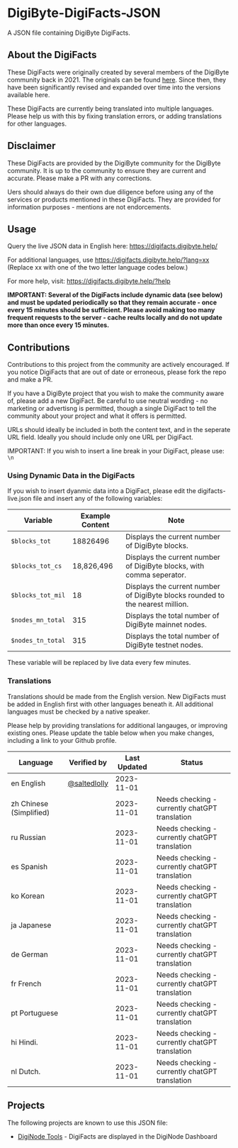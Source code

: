 # DigiByte-DigiFacts-JSON
A JSON file containing DigiByte DigiFacts.

## About the DigiFacts

These DigiFacts were originally created by several members of the DigiByte community back in 2021. The originals can be found [here](https://github.com/DigiByte-Core/DigiFacts). Since then, they have been significantly revised and expanded over time into the versions available here.

These DigiFacts are currently being translated into multiple languages. Please help us with this by fixing translation errors, or adding translations for other languages.

## Disclaimer

These DigiFacts are provided by the DigiByte community for the DigiByte community. It is up to the community to ensure they are current and accurate. Please make a PR with any corrections.

Uers should always do their own due diligence before using any of the services or products mentioned in these DigiFacts. They are provided for information purposes - mentions are not endorcements.

## Usage

Query the live JSON data in English here: https://digifacts.digibyte.help/

For additional languages, use https://digifacts.digibyte.help/?lang=xx (Replace xx with one of the two letter language codes below.)

For more help, visit: https://digifacts.digibyte.help/?help

**IMPORTANT: Several of the DigiFacts include dynamic data (see below) and must be updated periodically so that they remain accurate - once every 15 minutes should be sufficient. Please avoid making too many frequent requests to the server - cache reults locally and do not update more than once every 15 minutes.**

## Contributions

Contributions to this project from the community are actively encouraged. If you notice DigiFacts that are out of date or erroneous, please fork the repo and make a PR.

If you have a DigiByte project that you wish to make the community aware of, please add a new DigiFact. Be careful to use neutral wording - no marketing or advertisng is permitted, though a single DigiFact to tell the community about your project and what it offers is permitted.

URLs should ideally be included in both the content text, and in the seperate URL field. Ideally you should include only one URL per DigiFact.

IMPORTANT: If you wish to insert a line break in your DigiFact, please use: ```\n```

### Using Dynamic Data in the DigiFacts

If you wish to insert dyanmic data into a DigiFact, please edit the digifacts-live.json file and insert any of the following variables:

| Variable               | Example Content | Note                                                |
|------------------------|-----------------|-----------------------------------------------------|
| ```$blocks_tot```      | 18826496        | Displays the current number of DigiByte blocks.  |
| ```$blocks_tot_cs```   | 18,826,496      | Displays the current number of DigiByte blocks, with comma seperator. | 
| ```$blocks_tot_mil```  | 18              | Displays the current number of DigiByte blocks rounded to the nearest million. |
| ```$nodes_mn_total```  | 315             | Displays the total number of DigiByte mainnet nodes. |
| ```$nodes_tn_total```  | 315             | Displays the total number of DigiByte testnet nodes. |

These variable will be replaced by live data every few minutes.

### Translations

Translations should be made from the English version. New DigiFacts must be added in English first with other languages beneath it. All additional languages must be checked by a native speaker.

Please help by providing translations for additional langauges, or improving existing ones. Please update the table below when you make changes, including a link to your Github profile.

| Language                 | Verified by                                      | Last Updated | Status                                              |
|--------------------------|--------------------------------------------------|--------------|-----------------------------------------------------|
| en English               | [@saltedlolly](https://github.com/saltedlolly)   | 2023-11-01   |                                                     |
| zh Chinese (Simplified)  |                                                  | 2023-11-01   | Needs checking - currently chatGPT translation      | 
| ru Russian               |                                                  | 2023-11-01   | Needs checking - currently chatGPT translation      | 
| es Spanish               |                                                  | 2023-11-01   | Needs checking - currently chatGPT translation      | 
| ko Korean                |                                                  | 2023-11-01   | Needs checking - currently chatGPT translation      | 
| ja Japanese              |                                                  | 2023-11-01   | Needs checking - currently chatGPT translation      | 
| de German                |                                                  | 2023-11-01   | Needs checking - currently chatGPT translation      | 
| fr French                |                                                  | 2023-11-01   | Needs checking - currently chatGPT translation      | 
| pt Portuguese            |                                                  | 2023-11-01   | Needs checking - currently chatGPT translation      | 
| hi Hindi.                |                                                  | 2023-11-01   | Needs checking - currently chatGPT translation      | 
| nl Dutch.                |                                                  | 2023-11-01   | Needs checking - currently chatGPT translation      | 

## Projects

The following projects are known to use this JSON file:

- [DigiNode Tools](https://github.com/saltedlolly/diginode-tools) - DigiFacts are displayed in the DigiNode Dashboard

